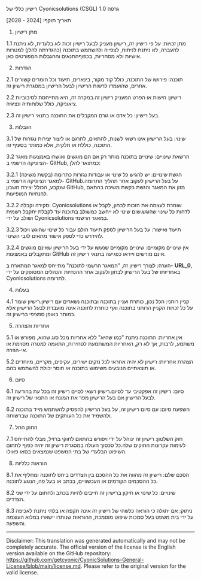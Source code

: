 רישיון כללי של Cyonicsolutions (CSGL)
גרסה 1.0

תאריך תוקף: [2024 - 2028]

1. מתן רישיון

1.1 מתן זכויות: על פי רישיון זה, רישיון מעניק לבעל רישיון זכות לא בלעדית, לא ניתנת להעברה, לא ניתנת לניתוח, לצפייה ולהשתמש בתוכנה (כהגדרתה להלן) למטרות אישיות ולא מסחריות, בכפוףהתנאים וההגבלות המפורטים כאן.

2. הגדרות

2.1 תוכנה: פירושו של התוכנה, כולל קוד מקור, בינארים, תיעוד וכל חומרים קשורים אחרים, שהועמדו לרשות הרישיון לבעל הרישיון במסגרת רישיון זה.

2.2 רישיון: הישות או הפרט המעניק רישיון זה.במקרה זה, היא מתייחסת לסיבוביות ציאוניקה, כולל שלוחותיה ונציגיה.

2.3 בעל רישיון: כל אדם או גורם המקבלים את התוכנה בתנאי רישיון זה.

3. הגבלות

3.1 שינוי: בעל הרישיון אינו רשאי לשנות, להתאים, לתרגם או ליצור יצירות נגזרות של התוכנה, כוללת או חלקית, אלא כמותר בסעיף זה.

3.2 הרשאת שינויים: שינויים בתוכנה מותר רק אם הם מוגשים ואושרו באמצעות מאגר הציוניקה הרשמי ב- GitHub, כמתואר להלן:

3.2.1 הגשת שינויים: יש להגיש כל שינוי או עבודות נגזרות כתרומה (בקשת משיכה) למאגר הציוניקה הרשמי ב- GitHub.על בעל הרישיון לעקוב אחר תהליך התרומה שנקבע, הכולל יצירת חשבון GitHub, מזון את המאגר והגשת בקשת משיכה בהתאם להנחיות המופיעות.

3.2.2 סקירה וקבלה: Cyonicsolutions שומרת לעצמה את הזכות לבחון, לקבל או לדחות כל שינוי שהוגש.שום שינוי לא ייחשב כמשולב בתוכנה עד לקבלת יתקבל רשמית ושולב על ידי Cyonicsolutions במאגר הרשמי.

3.2.3 תיעוד ואישור: על בעל הרישיון לספק תיעוד הולם עבור כל שינוי שהוגש ויכול להידרש כדי לספק אישור מתאים לגבי השינוי.

3.2.4 אין שינויים מקומיים: שינויים מקומיים שנעשו על ידי בעל הרישיון שאינם מוגשים ומתקבלים באמצעות GitHub אינם מורשים וייראו כפגיעה בתנאי רישיון זה.

הערה: לצורך רישיון זה, "המאגר הרשמי לתוכנה" מתייחס למאגר המתארח ב- __URL_0__, באחריותו של בעל הרישיון לבחון ולעקוב אחר ההנחיות והנהלים המסופקים על ידי Cyonicsolutions לתרומה.

4. בעלות

4.1 קניין רוחני: הכל נכון, כותרת ועניין בתוכנה ובתוכנה נשארים עם רישיון.רישיון שומר על כל זכויות הקניין הרוחני בתוכנה ואף כותרת לתוכנה אינה מועברת לבעל הרישיון אלא כמותר באופן ספציפי ברישיון זה.

5. אחריות והצהרה

5.1 אין אחריות: התוכנה ניתנת "כמו שהיא" ללא אחריות מכל סוג שהוא, מפורש או משתמע, לרבות, אך לא רק, האחריות המשתמעת לסחירות, התאמה למטרה מסוימת או אי-הפרה.

5.2 הצהרת אחריות: רישיון לא יהיה אחראי לכל נזקים ישירים, עקיפים, מקריים, מיוחדים או תוצאתיים הנובעים משימוש בתוכנה או חוסר יכולת להשתמש בהם.

6. סיום

6.1 סיום: רישיון זה אפקטיבי עד לסיום.רישיון רשאי לסיים רישיון זה בכל עת בהודעה לבעל הרישיון אם בעל הרישיון מפר את המונח או התנאי של רישיון זה.

6.2 השפעת סיום: עם סיום רישיון זה, על בעל הרישיון להפסיק להשתמש מייד בתוכנה ולהשמיד את כל העותקים של התוכנה שברשותה.

7. החוק החל

7.1 חוק השלטון: רישיון זה ינוהל על ידי ויפורש בהתאם לחוקי ברזיל, מבלי להתייחס לעימות עקרונות החוקים שלה.כל סכסוך העולה במסגרת רישיון זה יהיה כפוף לתחום השיפוט הבלעדי של בתי המשפט שנמצאים בסאו פאולו.

8. הוראות כלליות

8.1 הסכם שלם: רישיון זה מהווה את כל ההסכם בין הצדדים ביחס לתוכנה ומחליף את כל ההסכמים הקודמים או העכשוויים, בכתב או בעל פה, הנוגע לתוכנה.

8.2 שינויים: כל שינוי או תיקון ברישיון זה חייבים להיות בכתב ולחתום על ידי שני הצדדים.

8.3 ניתוק: אם יתגלה כי הוראה כלשהי של רישיון זה אינה תקפה או בלתי ניתנת לאכיפה על ידי בית משפט בעל סמכות שיפוט מוסמכת, ההוראות שנותרו יישארו במלוא העוצמה והשפעה.

---
Disclaimer: This translation was generated automatically and may not be completely accurate. The official version of the license is the English version available on the GitHub repository: https://github.com/getcyonic/CyonicSolutions-General-License/blob/main/license.md. Please refer to the original version for the valid license.